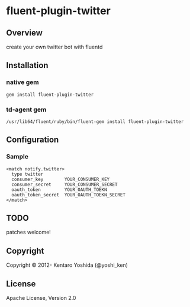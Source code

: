 fluent-plugin-twitter
=====================

## Overview
create your own twitter bot with fluentd

## Installation

### native gem

`````
gem install fluent-plugin-twitter
`````

### td-agent gem
`````
/usr/lib64/fluent/ruby/bin/fluent-gem install fluent-plugin-twitter
`````

## Configuration

### Sample
`````
<match notify.twitter>
  type twitter
  consumer_key        YOUR_CONSUMER_KEY
  consumer_secret     YOUR_CONSUMER_SECRET
  oauth_token         YOUR_OAUTH_TOEKN
  oauth_token_secret  YOUR_OAUTH_TOEKN_SECRET
</match>
`````

## TODO
patches welcome!

## Copyright

Copyright © 2012- Kentaro Yoshida (@yoshi_ken)

## License

Apache License, Version 2.0

